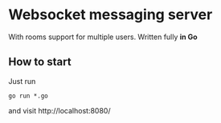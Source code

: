 # Websocket messaging server
With rooms support for multiple users. Written fully **in Go**

## How to start
Just run 

    go run *.go
        
and visit http://localhost:8080/
